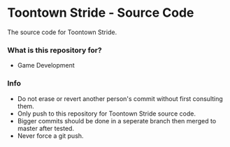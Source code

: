 # Toontown Stride - Source Code

The source code for Toontown Stride.

### What is this repository for?

* Game Development

### Info

* Do not erase or revert another person's commit without first consulting them.
* Only push to this repository for Toontown Stride source code.
* Bigger commits should be done in a seperate branch then merged to master after tested.
* Never force a git push.
